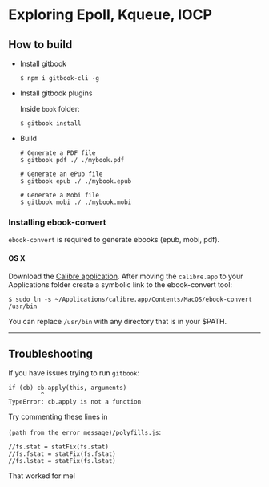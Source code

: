 # Exploring Epoll, Kqueue, IOCP

## How to build

* Install gitbook

    ```
    $ npm i gitbook-cli -g
    ```

* Install gitbook plugins

    Inside `book` folder:

    ```
    $ gitbook install
    ```

* Build

    ```
    # Generate a PDF file
    $ gitbook pdf ./ ./mybook.pdf

    # Generate an ePub file
    $ gitbook epub ./ ./mybook.epub

    # Generate a Mobi file
    $ gitbook mobi ./ ./mybook.mobi
    ```

### Installing ebook-convert

`ebook-convert` is required to generate ebooks (epub, mobi, pdf).

#### OS X

Download the [Calibre application](https://calibre-ebook.com/download). After moving the `calibre.app` to your Applications folder create a symbolic link to the ebook-convert tool:

```
$ sudo ln -s ~/Applications/calibre.app/Contents/MacOS/ebook-convert /usr/bin
```

You can replace `/usr/bin` with any directory that is in your $PATH.

-----

## Troubleshooting

If you have issues trying to run `gitbook`:

```
if (cb) cb.apply(this, arguments)
         ^
TypeError: cb.apply is not a function
```

Try commenting these lines in

 `(path from the error message)/polyfills.js`:

```
//fs.stat = statFix(fs.stat)
//fs.fstat = statFix(fs.fstat)
//fs.lstat = statFix(fs.lstat)
```

That worked for me!
